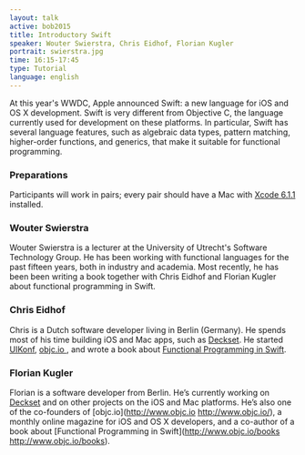 ```yaml
---
layout: talk
active: bob2015
title: Introductory Swift
speaker: Wouter Swierstra, Chris Eidhof, Florian Kugler
portrait: swierstra.jpg
time: 16:15-17:45
type: Tutorial
language: english
---
```


At this year's WWDC, Apple announced Swift: a new language for iOS and
OS X development. Swift is very different from Objective C, the
language currently used for development on these platforms. In
particular, Swift has several language features, such as algebraic
data types, pattern matching, higher-order functions, and generics,
that make it suitable for functional programming.

### Preparations

Participants will work in pairs; every pair should have a Mac with
[Xcode 6.1.1](https://itunes.apple.com/en/app/xcode/id497799835?mt=12)
installed.

### Wouter Swierstra

Wouter Swierstra is a lecturer at the University of Utrecht's Software
Technology Group. He has been working with functional languages for
the past fifteen years, both in industry and academia. Most recently,
he has been been writing a book together with Chris Eidhof and Florian
Kugler about functional programming in Swift.

### Chris Eidhof

Chris is a Dutch software developer living in Berlin (Germany). He
spends most of his time building iOS and Mac apps, such as [Deckset](
http://decksetapp.com). He started [UIKonf](http://www.uikonf.com),
[objc.io ](http://www.objc.io), and wrote a book about [Functional
Programming in Swift](http://www.objc.io/books/).

### Florian Kugler

Florian is a software developer from Berlin. He’s currently working on
[Deckset](http://decksetapp.com/) and on other
projects on the iOS and Mac platforms. He’s also one of the
co-founders of [objc.io](http://www.objc.io <http://www.objc.io/>), a
monthly online magazine for iOS and OS X developers, and a co-author
of a book about [Functional Programming in
Swift](http://www.objc.io/books <http://www.objc.io/books>).
